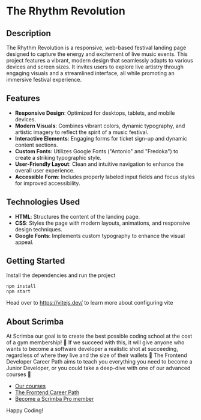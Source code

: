 # The Rhythm Revolution

## Description

The Rhythm Revolution is a responsive, web-based festival landing page designed to capture the energy and excitement of live music events. This project features a vibrant, modern design that seamlessly adapts to various devices and screen sizes. It invites users to explore live artistry through engaging visuals and a streamlined interface, all while promoting an immersive festival experience.

## Features

- **Responsive Design**: Optimized for desktops, tablets, and mobile devices.
- **Modern Visuals**: Combines vibrant colors, dynamic typography, and artistic imagery to reflect the spirit of a music festival.
- **Interactive Elements**: Engaging forms for ticket sign-up and dynamic content sections.
- **Custom Fonts**: Utilizes Google Fonts ("Antonio" and "Fredoka") to create a striking typographic style.
- **User-Friendly Layout**: Clean and intuitive navigation to enhance the overall user experience.
- **Accessible Form**: Includes properly labeled input fields and focus styles for improved accessibility.

## Technologies Used

- **HTML**: Structures the content of the landing page.
- **CSS**: Styles the page with modern layouts, animations, and responsive design techniques.
- **Google Fonts**: Implements custom typography to enhance the visual appeal.

## Getting Started
Install the dependencies and run the project
```
npm install
npm start
```

Head over to https://vitejs.dev/ to learn more about configuring vite
## About Scrimba

At Scrimba our goal is to create the best possible coding school at the cost of a gym membership! 💜
If we succeed with this, it will give anyone who wants to become a software developer a realistic shot at succeeding, regardless of where they live and the size of their wallets 🎉
The Frontend Developer Career Path aims to teach you everything you need to become a Junior Developer, or you could take a deep-dive with one of our advanced courses 🚀

- [Our courses](https://scrimba.com/allcourses)
- [The Frontend Career Path](https://scrimba.com/learn/frontend)
- [Become a Scrimba Pro member](https://scrimba.com/pricing)

Happy Coding!